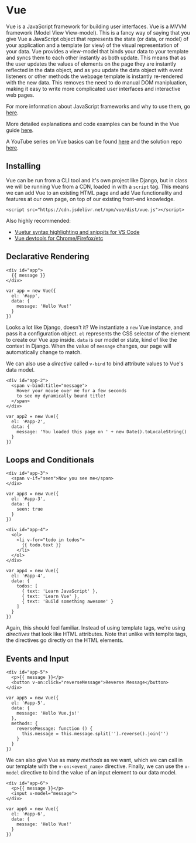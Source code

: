 # Vue

Vue is a JavaScript framework for building user interfaces. Vue is a MVVM framework (Model View View-model). This is a fancy
way of saying that you give Vue a JavaScript object that represents the state (or data, or model) of your application and a
template (or view) of the visual representation of your data. Vue provides a view-model that binds your data to your template
and syncs them to each other instantly as both update. This means that as the user updates the values of elements on the page
they are instantly reflected in the data object, and as you update the data object with event listeners or other methods the
webpage template is instantly re-rendered with the new data. This removes the need to do manual DOM manipluation, making it
easy to write more complicated user interfaces and interactive web pages.

For more information about JavaScript frameworks and why to use them, go [here](https://www.academind.com/learn/javascript/jquery-future-angular-react-vue/).

More detailed explanations and code examples can be found in the Vue guide [here](https://vuejs.org/v2/guide/).

A YouTube series on Vue basics can be found [here](https://www.youtube.com/watch?v=5LYrN_cAJoA&list=PL4cUxeGkcC9gQcYgjhBoeQH7wiAyZNrYa) and the solution repo [here](https://github.com/iamshaunjp/vuejs-playlist/tree/lesson-1).

## Installing

Vue can be run from a CLI tool and it's own project like Django, but in class we will be running Vue from a CDN, loaded
in with a `script` tag. This means we can add Vue to an existing HTML page and add Vue functionality and features
at our own page, on top of our existing front-end knowledge.

`<script src="https://cdn.jsdelivr.net/npm/vue/dist/vue.js"></script>`

Also highly recommended:
* [Vuetur syntax highlighting and snippits for VS Code](https://marketplace.visualstudio.com/items?itemName=octref.vetur)
* [Vue devtools for Chrome/Firefox/etc](https://github.com/vuejs/vue-devtools)

## Declarative Rendering

```
<div id="app">
  {{ message }}
</div>
```

```
var app = new Vue({
  el: '#app',
  data: {
    message: 'Hello Vue!'
  }
})
```

Looks a lot like Django, doesn't it? We instantiate a `new` Vue instance, and pass it a configuration object. `el` represents
the CSS selector of the element to create our Vue app inside. `data` is our model or state, kind of like the context in Django.
When the value of `message` changes, our page will automatically change to match.

We can also use a *directive* called `v-bind` to bind attribute values to Vue's data model.

```
<div id="app-2">
  <span v-bind:title="message">
    Hover your mouse over me for a few seconds
    to see my dynamically bound title!
  </span>
</div>
```

```
var app2 = new Vue({
  el: '#app-2',
  data: {
    message: 'You loaded this page on ' + new Date().toLocaleString()
  }
})
```

## Loops and Conditionals

```
<div id="app-3">
  <span v-if="seen">Now you see me</span>
</div>
```

```
var app3 = new Vue({
  el: '#app-3',
  data: {
    seen: true
  }
})
```

```
<div id="app-4">
  <ol>
    <li v-for="todo in todos">
      {{ todo.text }}
    </li>
  </ol>
</div>
```

```
var app4 = new Vue({
  el: '#app-4',
  data: {
    todos: [
      { text: 'Learn JavaScript' },
      { text: 'Learn Vue' },
      { text: 'Build something awesome' }
    ]
  }
})
```

Again, this should feel familiar. Instead of using template tags, we're using *directives* that look like HTML attributes.
Note that unlike with templte tags, the directives go directly on the HTML elements.

## Events and Input

```
<div id="app-5">
  <p>{{ message }}</p>
  <button v-on:click="reverseMessage">Reverse Message</button>
</div>
```

```
var app5 = new Vue({
  el: '#app-5',
  data: {
    message: 'Hello Vue.js!'
  },
  methods: {
    reverseMessage: function () {
      this.message = this.message.split('').reverse().join('')
    }
  }
})
```

We can also give Vue as many *methods* as we want, which we can call in our template with the `v-on:<event_name>` directive.
Finally, we can use the `v-model` directive to bind the value of an input element to our data model.

```
<div id="app-6">
  <p>{{ message }}</p>
  <input v-model="message">
</div>
```

```
var app6 = new Vue({
  el: '#app-6',
  data: {
    message: 'Hello Vue!'
  }
})
```
